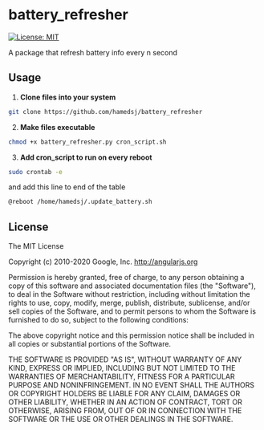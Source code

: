 # battery_refresher
[![License: MIT](https://img.shields.io/badge/License-MIT-yellow.svg)](https://opensource.org/licenses/MIT)

A package that refresh battery info every n second

## Usage

1. **Clone files into your system**

```bash
git clone https://github.com/hamedsj/battery_refresher
```

2. **Make files executable**

```bash
chmod +x battery_refresher.py cron_script.sh
```

3. **Add cron_script to run on every reboot**
```bash
sudo crontab -e
```
  and add this line to end of the table
```bash
@reboot /home/hamedsj/.update_battery.sh
```

## License
The MIT License

Copyright (c) 2010-2020 Google, Inc. http://angularjs.org

Permission is hereby granted, free of charge, to any person obtaining a copy
of this software and associated documentation files (the "Software"), to deal
in the Software without restriction, including without limitation the rights
to use, copy, modify, merge, publish, distribute, sublicense, and/or sell
copies of the Software, and to permit persons to whom the Software is
furnished to do so, subject to the following conditions:

The above copyright notice and this permission notice shall be included in
all copies or substantial portions of the Software.

THE SOFTWARE IS PROVIDED "AS IS", WITHOUT WARRANTY OF ANY KIND, EXPRESS OR
IMPLIED, INCLUDING BUT NOT LIMITED TO THE WARRANTIES OF MERCHANTABILITY,
FITNESS FOR A PARTICULAR PURPOSE AND NONINFRINGEMENT. IN NO EVENT SHALL THE
AUTHORS OR COPYRIGHT HOLDERS BE LIABLE FOR ANY CLAIM, DAMAGES OR OTHER
LIABILITY, WHETHER IN AN ACTION OF CONTRACT, TORT OR OTHERWISE, ARISING FROM,
OUT OF OR IN CONNECTION WITH THE SOFTWARE OR THE USE OR OTHER DEALINGS IN
THE SOFTWARE.
